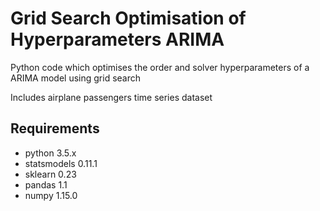 # Grid Search Optimisation of Hyperparameters ARIMA

Python code which optimises the order and solver hyperparameters of a ARIMA model using grid search

Includes airplane passengers time series dataset

## Requirements
* python 3.5.x
* statsmodels 0.11.1
* sklearn 0.23
* pandas 1.1
* numpy 1.15.0
